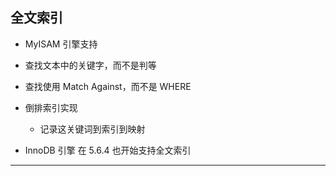 ## 全文索引

* MyISAM 引擎支持
* 查找文本中的关键字，而不是判等
* 查找使用 Match Against，而不是 WHERE
* 倒排索引实现
    * 记录这关键词到索引到映射

* InnoDB 引擎 在 5.6.4 也开始支持全文索引

---
